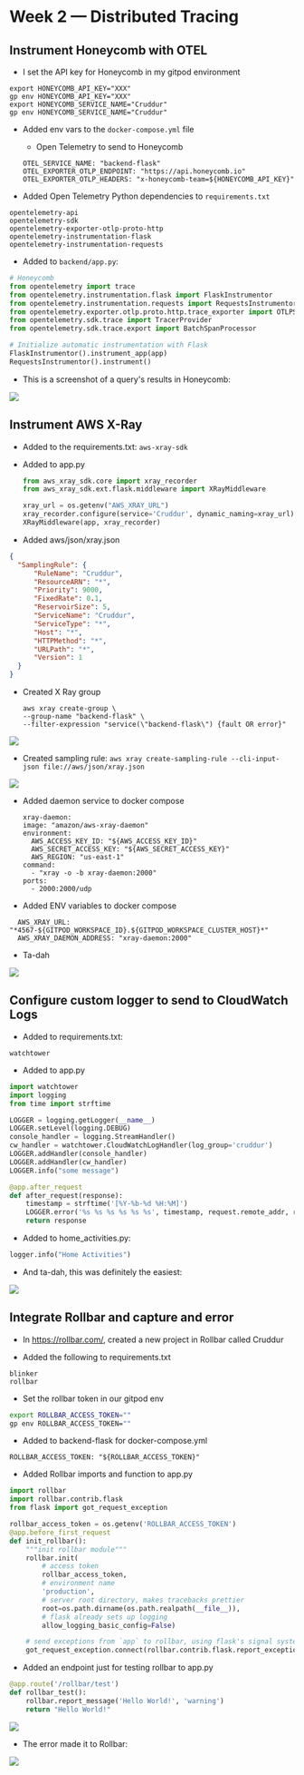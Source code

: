 # Week 2 — Distributed Tracing

## Instrument Honeycomb with OTEL

* I set  the API key for Honeycomb in my gitpod environment 

```
export HONEYCOMB_API_KEY="XXX"
gp env HONEYCOMB_API_KEY="XXX"
export HONEYCOMB_SERVICE_NAME="Cruddur"
gp env HONEYCOMB_SERVICE_NAME="Cruddur"
```

* Added env vars to the `docker-compose.yml` file
  * Open Telemetry to send to Honeycomb

  ```
  OTEL_SERVICE_NAME: "backend-flask"
  OTEL_EXPORTER_OTLP_ENDPOINT: "https://api.honeycomb.io"
  OTEL_EXPORTER_OTLP_HEADERS: "x-honeycomb-team=${HONEYCOMB_API_KEY}"
  ```

* Added Open Telemetry Python dependencies to `requirements.txt`

```
opentelemetry-api 
opentelemetry-sdk 
opentelemetry-exporter-otlp-proto-http 
opentelemetry-instrumentation-flask 
opentelemetry-instrumentation-requests
```

* Added to `backend/app.py`:

```py
# Honeycomb
from opentelemetry import trace
from opentelemetry.instrumentation.flask import FlaskInstrumentor
from opentelemetry.instrumentation.requests import RequestsInstrumentor
from opentelemetry.exporter.otlp.proto.http.trace_exporter import OTLPSpanExporter
from opentelemetry.sdk.trace import TracerProvider
from opentelemetry.sdk.trace.export import BatchSpanProcessor
```

```py
# Initialize automatic instrumentation with Flask
FlaskInstrumentor().instrument_app(app)
RequestsInstrumentor().instrument()
```

* This is a screenshot of a query's results in Honeycomb:

![](images/honeycomb.png)

## Instrument AWS X-Ray

* Added to the requirements.txt: `aws-xray-sdk`

* Added to app.py

  ```py
  from aws_xray_sdk.core import xray_recorder
  from aws_xray_sdk.ext.flask.middleware import XRayMiddleware

  xray_url = os.getenv("AWS_XRAY_URL")
  xray_recorder.configure(service='Cruddur', dynamic_naming=xray_url)
  XRayMiddleware(app, xray_recorder)
  ```

* Added aws/json/xray.json

```json
{
  "SamplingRule": {
      "RuleName": "Cruddur",
      "ResourceARN": "*",
      "Priority": 9000,
      "FixedRate": 0.1,
      "ReservoirSize": 5,
      "ServiceName": "Cruddur",
      "ServiceType": "*",
      "Host": "*",
      "HTTPMethod": "*",
      "URLPath": "*",
      "Version": 1
  }
}
```

* Created X Ray group

  ```  
  aws xray create-group \
  --group-name "backend-flask" \
  --filter-expression "service(\"backend-flask\") {fault OR error}"
  ```

![](images/xray-create-group.png)

* Created sampling rule: `aws xray create-sampling-rule --cli-input-json file://aws/json/xray.json`   

![](images/sampling-rule.png)

* Added daemon service to docker compose

  ```
  xray-daemon:
  image: "amazon/aws-xray-daemon"
  environment:
    AWS_ACCESS_KEY_ID: "${AWS_ACCESS_KEY_ID}"
    AWS_SECRET_ACCESS_KEY: "${AWS_SECRET_ACCESS_KEY}"
    AWS_REGION: "us-east-1"
  command:
    - "xray -o -b xray-daemon:2000"
  ports:
    - 2000:2000/udp
  ```

* Added ENV variables to docker compose

```
  AWS_XRAY_URL: "*4567-${GITPOD_WORKSPACE_ID}.${GITPOD_WORKSPACE_CLUSTER_HOST}*"
  AWS_XRAY_DAEMON_ADDRESS: "xray-daemon:2000"
```

* Ta-dah

![](images/xray-traces.png)


## Configure custom logger to send to CloudWatch Logs

* Added to requirements.txt:

`watchtower`

* Added to app.py

```py
import watchtower
import logging
from time import strftime
```

```py
LOGGER = logging.getLogger(__name__)
LOGGER.setLevel(logging.DEBUG)
console_handler = logging.StreamHandler()
cw_handler = watchtower.CloudWatchLogHandler(log_group='cruddur')
LOGGER.addHandler(console_handler)
LOGGER.addHandler(cw_handler)
LOGGER.info("some message")
```

```py
@app.after_request
def after_request(response):
    timestamp = strftime('[%Y-%b-%d %H:%M]')
    LOGGER.error('%s %s %s %s %s %s', timestamp, request.remote_addr, request.method, request.scheme, request.full_path, response.status)
    return response
```

* Added to home_activities.py:

```py
logger.info("Home Activities")
```

* And ta-dah, this was definitely the easiest:

![](images/cloudwatch-logs.png)

## Integrate Rollbar and capture and error

* In https://rollbar.com/, created a new project in Rollbar called Cruddur

* Added the following to requirements.txt

```
blinker
rollbar
```

* Set the rollbar token in our gitpod env

```sh
export ROLLBAR_ACCESS_TOKEN=""
gp env ROLLBAR_ACCESS_TOKEN=""
```

* Added to backend-flask for docker-compose.yml

`ROLLBAR_ACCESS_TOKEN: "${ROLLBAR_ACCESS_TOKEN}"`

* Added Rollbar imports and function to app.py

```py
import rollbar
import rollbar.contrib.flask
from flask import got_request_exception
```

```py
rollbar_access_token = os.getenv('ROLLBAR_ACCESS_TOKEN')
@app.before_first_request
def init_rollbar():
    """init rollbar module"""
    rollbar.init(
        # access token
        rollbar_access_token,
        # environment name
        'production',
        # server root directory, makes tracebacks prettier
        root=os.path.dirname(os.path.realpath(__file__)),
        # flask already sets up logging
        allow_logging_basic_config=False)

    # send exceptions from `app` to rollbar, using flask's signal system.
    got_request_exception.connect(rollbar.contrib.flask.report_exception, app)
```

* Added an endpoint just for testing rollbar to app.py

```py
@app.route('/rollbar/test')
def rollbar_test():
    rollbar.report_message('Hello World!', 'warning')
    return "Hello World!"
```

![](images/rollbar-endpoint.png)

* The error made it to Rollbar:

![](images/rollbar-items.png)